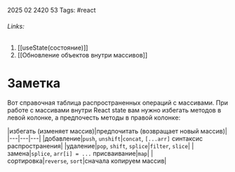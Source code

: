 2025 02 2420 53
Tags: #react 
###### Links: 
1) [[useState(состояние)]]
2) [[Обновление объектов внутри массивов]]
# Заметка
Вот справочная таблица распространенных операций с массивами. При работе с массивами внутри React state вам нужно избегать методов в левой колонке, а предпочесть методы в правой колонке:

|избегать (изменяет массив)|предпочитать (возвращает новый массив)|
|---|---|---|
|добавление|`push`, `unshift`|`concat`, `[...arr]` синтаксис распространения|
|удаление|`pop`, `shift`, `splice`|`filter`, `slice`|
|замена|`splice`, `arr[i] = ...` присваивание|`map`|
|сортировка|`reverse`, `sort`|сначала копируем массив|
